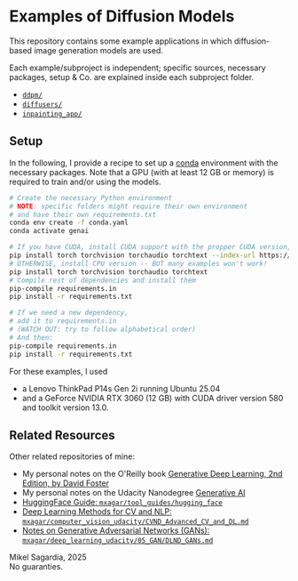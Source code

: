 # Examples of Diffusion Models

This repository contains some example applications in which diffusion-based image generation models are used.

Each example/subproject is independent; specific sources, necessary packages, setup & Co. are explained inside each subproject folder.

- [`ddpm/`](./ddpm/README.md)
- [`diffusers/`](./diffusers/README.md)
- [`inpainting_app/`](./inpainting_app/README.md)

## Setup

In the following, I provide a recipe to set up a [conda](https://docs.conda.io/en/latest/) environment with the necessary packages. Note that a GPU (with at least 12 GB or memory) is required to train and/or using the models.

```bash
# Create the necessary Python environment
# NOTE: specific folders might require their own environment
# and have their own requirements.txt
conda env create -f conda.yaml
conda activate genai

# If you have CUDA, install CUDA support with the propper CUDA version, e.g. v12.1 (doesn't need to match 13.0)
pip install torch torchvision torchaudio torchtext --index-url https://download.pytorch.org/whl/cu121
# OTHERWISE, install CPU version -- BUT many examples won't work!
pip install torch torchvision torchaudio torchtext
# Compile rest of dependencies and install them
pip-compile requirements.in
pip install -r requirements.txt

# If we need a new dependency,
# add it to requirements.in 
# (WATCH OUT: try to follow alphabetical order)
# And then:
pip-compile requirements.in
pip install -r requirements.txt
```

For these examples, I used 

- a Lenovo ThinkPad P14s Gen 2i running Ubuntu 25.04
- and a GeForce NVIDIA RTX 3060 (12 GB) with CUDA driver version 580 and toolkit version 13.0.

## Related Resources

Other related repositories of mine:

- My personal notes on the O'Reilly book [Generative Deep Learning, 2nd Edition, by David Foster](https://github.com/mxagar/generative_ai_book)
- My personal notes on the Udacity Nanodegree [Generative AI](https://github.com/mxagar/generative_ai_udacity)
- [HuggingFace Guide: `mxagar/tool_guides/hugging_face`](https://github.com/mxagar/tool_guides/tree/master/hugging_face)
- [Deep Learning Methods for CV and NLP: `mxagar/computer_vision_udacity/CVND_Advanced_CV_and_DL.md`](https://github.com/mxagar/computer_vision_udacity/blob/main/03_Advanced_CV_and_DL/CVND_Advanced_CV_and_DL.md)
- [Notes on Generative Adversarial Networks (GANs): `mxagar/deep_learning_udacity/05_GAN/DLND_GANs.md`](https://github.com/mxagar/deep_learning_udacity/blob/main/05_GAN/DLND_GANs.md)


Mikel Sagardia, 2025  
No guaranties.
